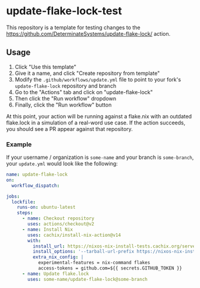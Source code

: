 # update-flake-lock-test

This repository is a template for testing changes to the
https://github.com/DeterminateSystems/update-flake-lock/ action.

## Usage

1. Click "Use this template"
1. Give it a name, and click "Create repository from template"
1. Modify the `.github/workflows/update.yml` file to point to your fork's `update-flake-lock` repository and branch
1. Go to the "Actions" tab and click on "update-flake-lock"
1. Then click the "Run workflow" dropdown
1. Finally, click the "Run workflow" button

At this point, your action will be running against a flake.nix with an outdated
flake.lock in a simulation of a real-word use case. If the action succeeds, you
should see a PR appear against that repository.

### Example

If your username / organization is `some-name` and your branch is `some-branch`,
your `update.yml` would look like the following:

```yaml
name: update-flake-lock
on:
  workflow_dispatch:

jobs:
  lockfile:
    runs-on: ubuntu-latest
    steps:
      - name: Checkout repository
        uses: actions/checkout@v2
      - name: Install Nix
        uses: cachix/install-nix-action@v14
        with:
          install_url: https://nixos-nix-install-tests.cachix.org/serve/vij683ly7sl95nnhb67bdjjfabclr85m/install
          install_options: '--tarball-url-prefix https://nixos-nix-install-tests.cachix.org/serve'
          extra_nix_config: |
            experimental-features = nix-command flakes
            access-tokens = github.com=${{ secrets.GITHUB_TOKEN }}
      - name: Update flake.lock
        uses: some-name/update-flake-lock@some-branch
```
